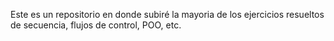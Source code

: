 Este es un repositorio en donde subiré la mayoria de los ejercicios resueltos de secuencia, flujos de control, POO, etc.
